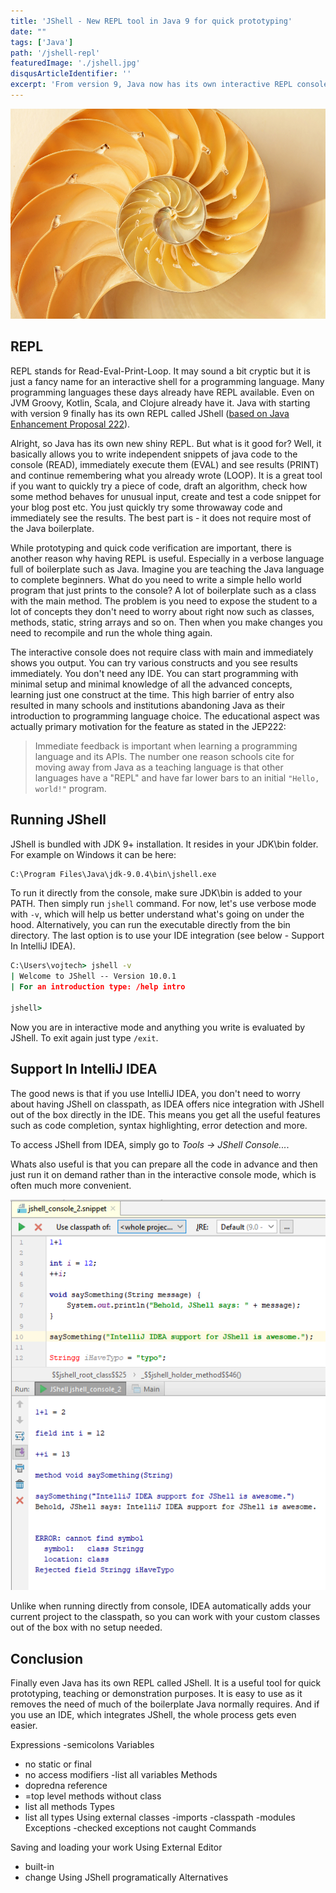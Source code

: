 ```yaml
---
title: 'JShell - New REPL tool in Java 9 for quick prototyping'
date: ""
tags: ['Java']
path: '/jshell-repl'
featuredImage: './jshell.jpg'
disqusArticleIdentifier: ''
excerpt: 'From version 9, Java now has its own interactive REPL console, which is useful for quick checks, prototyping and educational purposes.'
---
```


![jshell repl](./jshell.jpg)

REPL
----

REPL stands for Read-Eval-Print-Loop. It may sound a bit cryptic but it is just a fancy name for an interactive shell for a programming language. Many programming languages these days already have REPL available. Even on JVM Groovy, Kotlin, Scala, and Clojure already have it. Java with starting with version 9 finally has its own REPL called JShell ([based on Java Enhancement Proposal 222](http://openjdk.java.net/jeps/222)).

Alright, so Java has its own new shiny REPL. But what is it good for? Well, it basically allows you to write independent snippets of java code to the console (READ), immediately execute them (EVAL) and see results (PRINT) and continue remembering what you already wrote (LOOP). It is a great tool if you want to quickly try a piece of code, draft an algorithm, check how some method behaves for unusual input, create and test a code snippet for your blog post etc. You just quickly try some throwaway code and immediately see the results. The best part is - it does not require most of the Java boilerplate.

While prototyping and quick code verification are important, there is another reason why having REPL is useful. Especially in a verbose language full of boilerplate such as Java. Imagine you are teaching the Java language to complete beginners. What do you need to write a simple hello world program that just prints to the console? A lot of boilerplate such as a class with the main method. The problem is you need to expose the student to a lot of concepts they don\'t need to worry about right now such as classes, methods, static, string arrays and so on. Then when you make changes you need to recompile and run the whole thing again.

The interactive console does not require class with main and immediately shows you output. You can try various constructs and you see results immediately. You don\'t need any IDE. You can start programming with minimal setup and minimal knowledge of all the advanced concepts, learning just one construct at the time. This high barrier of entry also resulted in many schools and institutions abandoning Java as their introduction to programming language choice. The educational aspect was actually primary motivation for the feature as stated in the JEP222:

> Immediate feedback is important when learning a programming language and its APIs. The number one reason schools cite for moving away from Java as a teaching language is that other languages have a \"REPL\" and have far lower bars to an initial `"Hello, world!"` program.

Running JShell
--------------

JShell is bundled with JDK 9+ installation. It resides in your JDK\\bin folder. For example on Windows it can be here:

```cmd
C:\Program Files\Java\jdk-9.0.4\bin\jshell.exe
```

To run it directly from the console, make sure JDK\\bin is added to your PATH. Then simply run `jshell` command. For now, let's use verbose mode with `-v`, which will help us better understand what's going on under the hood. Alternatively, you can run the executable directly from the bin directory. The last option is to use your IDE integration (see below - Support In IntelliJ IDEA).

```cmd
C:\Users\vojtech> jshell -v
| Welcome to JShell -- Version 10.0.1
| For an introduction type: /help intro

jshell>
```

Now you are in interactive mode and anything you write is evaluated by JShell. To exit again just type `/exit`.

Support In IntelliJ IDEA
------------------------

The good news is that if you use IntelliJ IDEA, you don't need to worry about having JShell on classpath, as IDEA offers nice integration with JShell out of the box directly in the IDE. This means you get all the useful features such as code completion, syntax highlighting, error detection and more.

To access JShell from IDEA, simply go to *Tools → JShell Console...*.

Whats also useful is that you can prepare all the code in advance and then just run it on demand rather than in the interactive console mode, which is often much more convenient.

![jshell-idea](./jshell-idea.png)

Unlike when running directly from console, IDEA automatically adds your current project to the classpath, so you can work with your custom classes out of the box with no setup needed.

Conclusion
----------
Finally even Java has its own REPL called JShell. It is a useful tool for quick prototyping, teaching or demonstration purposes. It is easy to use as it removes the need of much of the boilerplate Java normally requires. And if you use an IDE, which integrates JShell, the whole process gets even easier.

Expressions
     -semicolons
Variables
  - no static or final
  - no access modifiers
  -list all variables
Methods 
  - dopredna reference
  - =top level methods without class
  - list all methods
Types
  - list all types
Using external classes
   -imports
   -classpath
   -modules
Exceptions
    -checked exceptions not caught
Commands
    
Saving and loading your work
Using External Editor
   - built-in
   - change
Using JShell programatically
Alternatives